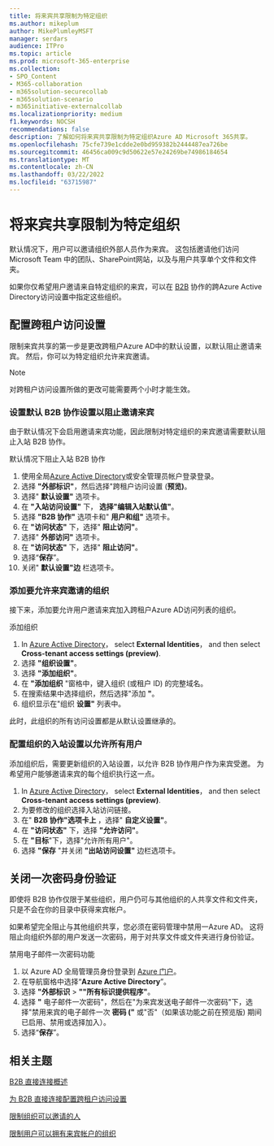 ```yaml
---
title: 将来宾共享限制为特定组织
ms.author: mikeplum
author: MikePlumleyMSFT
manager: serdars
audience: ITPro
ms.topic: article
ms.prod: microsoft-365-enterprise
ms.collection:
- SPO_Content
- M365-collaboration
- m365solution-securecollab
- m365solution-scenario
- m365initiative-externalcollab
ms.localizationpriority: medium
f1.keywords: NOCSH
recommendations: false
description: 了解如何将来宾共享限制为特定组织Azure AD Microsoft 365共享。
ms.openlocfilehash: 75cfe739e1cdde2e0bd959382b2444487ea726be
ms.sourcegitcommit: 46456ca009c9d50622e57e24269be74986184654
ms.translationtype: MT
ms.contentlocale: zh-CN
ms.lasthandoff: 03/22/2022
ms.locfileid: "63715987"
---
```

# <a name="limit-guest-sharing-to-specific-organizations"></a>将来宾共享限制为特定组织

默认情况下，用户可以邀请组织外部人员作为来宾。 这包括邀请他们访问 Microsoft Team 中的团队、SharePoint网站，以及与用户共享单个文件和文件夹。

如果你仅希望用户邀请来自特定组织的来宾，可以在 [B2B](/azure/active-directory/external-identities/what-is-b2b) 协作的跨Azure Active Directory访问设置中指定这些组织。

## <a name="configure-cross-tenant-access-settings"></a>配置跨租户访问设置

限制来宾共享的第一步是更改跨租户Azure AD中的默认设置，以默认阻止邀请来宾。 然后，你可以为特定组织允许来宾邀请。

> [!NOTE]
> 对跨租户访问设置所做的更改可能需要两个小时才能生效。

### <a name="set-the-default-b2b-collaboration-settings-to-block-inviting-guests"></a>设置默认 B2B 协作设置以阻止邀请来宾

由于默认情况下会启用邀请来宾功能，因此限制对特定组织的来宾邀请需要默认阻止入站 B2B 协作。

默认情况下阻止入站 B2B 协作
1. 使用全局[Azure Active Directory](https://aad.portal.azure.com)或安全管理员帐户登录登录。
1. 选择 **"外部标识"**，然后选择"跨租户访问设置 (**预览)**。
1. 选择" **默认设置"** 选项卡。
1. 在 **"入站访问设置"** 下， **选择"编辑入站默认值"**。
1. 选择 **"B2B 协作"** 选项卡和" **用户和组"** 选项卡。
1. 在 **"访问状态"** 下，选择" **阻止访问"**。
1. 选择" **外部访问"** 选项卡。
1. 在 **"访问状态"** 下，选择" **阻止访问"**。
1. 选择“**保存**”。
1. 关闭" **默认设置"边** 栏选项卡。

### <a name="add-the-organization-where-you-want-to-allow-guest-invitations"></a>添加要允许来宾邀请的组织

接下来，添加要允许用户邀请来宾加入跨租户Azure AD访问列表的组织。

添加组织
1. In [Azure Active Directory](https://aad.portal.azure.com)， select **External Identities**， and then select **Cross-tenant access settings (preview)**.
1. 选择 **"组织设置"**。
1. 选择 **"添加组织"**。
1. 在 **"添加组织** "窗格中，键入组织 (或租户 ID) 的完整域名。
1. 在搜索结果中选择组织，然后选择"添加 **"**。
1. 组织显示在"组织 **设置"** 列表中。

此时，此组织的所有访问设置都是从默认设置继承的。

### <a name="configure-inbound-settings-for-the-organization-to-allow-all-users"></a>配置组织的入站设置以允许所有用户

添加组织后，需要更新组织的入站设置，以允许 B2B 协作用户作为来宾受邀。 为希望用户能够邀请来宾的每个组织执行这一点。

1. In [Azure Active Directory](https://aad.portal.azure.com)， select **External Identities**， and then select **Cross-tenant access settings (preview)**.
1. 为要修改的组织选择入站访问链接。
1. 在" **B2B 协作"选项卡上** ，选择" **自定义设置"**。
1. 在 **"访问状态"** 下，选择 **"允许访问"**。
1. 在 **"目标**"下，选择"允许所有用户"。
1. 选择 **"保存** "并关闭 **"出站访问设置"** 边栏选项卡。

## <a name="turn-off-one-time-passcode-authentication"></a>关闭一次密码身份验证

即使将 B2B 协作仅限于某些组织，用户仍可与其他组织的人共享文件和文件夹，只是不会在你的目录中获得来宾帐户。

如果希望完全阻止与其他组织共享，您必须在密码管理中禁用一Azure AD。 这将阻止向组织外部的用户发送一次密码，用于对共享文件或文件夹进行身份验证。

禁用电子邮件一次密码功能
1. 以 Azure AD 全局管理员身份登录到 [Azure 门户](https://portal.azure.com/)。
1. 在导航窗格中选择“**Azure Active Directory**”。
1. 选择 **"外部标识** > **""所有标识提供程序"**。
1. 选择 **"** 电子邮件一次密码"，然后在"为来宾发送电子邮件一次密码"下，选择"禁用来宾的电子邮件一次 **密码 ("** 或"否"（如果该功能之前在预览版) 期间已启用、禁用或选择加入）。
1. 选择“**保存**”。

## <a name="related-topics"></a>相关主题

[B2B 直接连接概述](/azure/active-directory/external-identities/b2b-direct-connect-overview)

[为 B2B 直接连接配置跨租户访问设置](/azure/active-directory/external-identities/cross-tenant-access-settings-b2b-direct-connect)

[限制组织可以邀请的人](limit-invitations-from-specific-organization.md)

[限制用户可以拥有来宾帐户的组织](limit-organizations-where-users-have-guest-accounts.md)